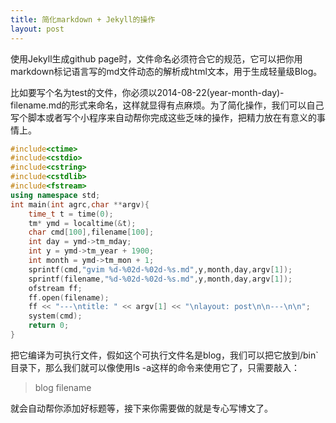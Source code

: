 ```yaml
---
title: 简化markdown + Jekyll的操作
layout: post
---
```


使用<let>Jekyll</let>生成<let>github page</let>时，文件命名必须符合它的规范，它可以把你用<let>markdown</let>标记语言写的<let>md</let>文件动态的解析成<let>html</let>文本，用于生成轻量级<let>Blog</let>。

比如要写个名为<let>test</let>的文件，你必须以<let>2014-08-22(year-month-day)-filename</let>.md的形式来命名，这样就显得有点麻烦。为了简化操作，我们可以自己写个脚本或者写个小程序来自动帮你完成这些乏味的操作，把精力放在有意义的事情上。



```CPP
#include<ctime>
#include<cstdio>
#include<cstring>
#include<cstdlib>
#include<fstream>
using namespace std;
int main(int agrc,char **argv){
    time_t t = time(0);
    tm* ymd = localtime(&t);
    char cmd[100],filename[100];
    int day = ymd->tm_mday;
    int y = ymd->tm_year + 1900;
    int month = ymd->tm_mon + 1;
    sprintf(cmd,"gvim %d-%02d-%02d-%s.md",y,month,day,argv[1]);
    sprintf(filename,"%d-%02d-%02d-%s.md",y,month,day,argv[1]);
    ofstream ff;
    ff.open(filename);
    ff << "---\ntitle: " << argv[1] << "\nlayout: post\n\n---\n\n";
    system(cmd);
    return 0;
}
```

把它编译为可执行文件，假如这个可执行文件名是<let>blog</let>，我们可以把它放到<let>/bin`</let>目录下，那么我们就可以像使用<let>ls -a</let>这样的命令来使用它了，只需要敲入：

><let>blog filename</let>

就会自动帮你添加好标题等，接下来你需要做的就是专心写博文了。
